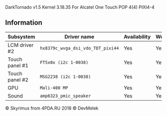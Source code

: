 DarkTornado v1.5 Kernel 3.18.35 For Alcatel One Touch POP 4(4) PIXI4-4

## Information
| Subsystem | Driver name | Availability | Working |
|-----------|-------------|--------------|---------|
| LCM driver #2 | `hx8379c_wvga_dsi_vdo_TDT_pixi44` | Yes | Yes |
| Touch panel #1 | `FT5x0x (i2c 1-0038)` | Yes | Yes |
| Touch panel #2 | `MSG2238 (i2c 1-0038)` | Yes | Yes |
| GPU | `Mali-400 MP` | Yes | Yes |
| Sound | `amp6323_pmic_speaker` | Yes | Yes |

© Skyrimus from 4PDA.RU 2018
© DevMelek
